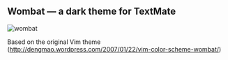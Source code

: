 ## Wombat — a dark theme for TextMate

![wombat](https://raw.github.com/nerone/wombat-tmtheme/gh-pages/preview.png)

Based on the original Vim theme (http://dengmao.wordpress.com/2007/01/22/vim-color-scheme-wombat/)
